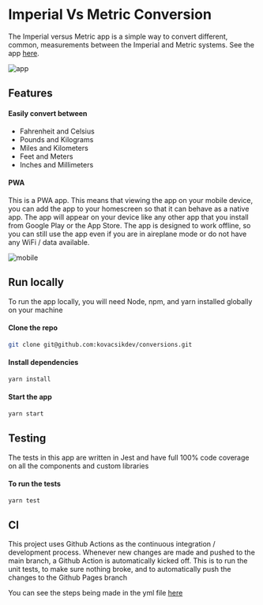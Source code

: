 # Imperial Vs Metric Conversion

The Imperial versus Metric app is a simple way to convert different, common, measurements between the Imperial and Metric systems. See the app [here](https://kovacsikdev.github.io/conversions/).

![app](https://kovacsikdev-media.s3.amazonaws.com/imperial-v-metric-app.png)

## Features

#### Easily convert between

- Fahrenheit and Celsius
- Pounds and Kilograms
- Miles and Kilometers
- Feet and Meters
- Inches and Millimeters

#### PWA

This is a PWA app. This means that viewing the app on your mobile device, you can add the app to your homescreen so that it can behave as a native app. The app will appear on your device like any other app that you install from Google Play or the App Store. The app is designed to work offline, so you can still use the app even if you are in aireplane mode or do not have any WiFi / data available.

![mobile](https://kovacsikdev-media.s3.amazonaws.com/imperial-v-metric-mobile-pwa.png)

## Run locally

To run the app locally, you will need Node, npm, and yarn installed globally on your machine

#### Clone the repo

```sh
git clone git@github.com:kovacsikdev/conversions.git
```

#### Install dependencies

```sh
yarn install
```

#### Start the app

```sh
yarn start
```

## Testing

The tests in this app are written in Jest and have full 100% code coverage on all the components and custom libraries

#### To run the tests

```sh
yarn test
```

## CI

This project uses Github Actions as the continuous integration / development process. Whenever new changes are made and pushed to the main branch, a Github Action is automatically kicked off. This is to run the unit tests, to make sure nothing broke, and to automatically push the changes to the Github Pages branch

You can see the steps being made in the yml file [here](https://github.com/kovacsikdev/conversions/blob/main/.github/workflows/main.yml)
